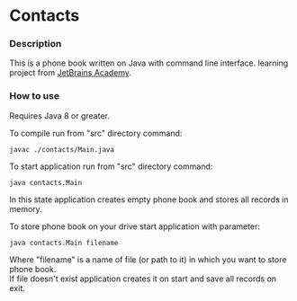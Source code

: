 # Contacts

### Description
This is a phone book written on Java with command line interface. 
learning project from [JetBrains Academy](https://hyperskill.org/projects/43 "Project page"). 


### How to use
Requires Java 8 or greater. 

To compile run from "src" directory command: 

`javac ./contacts/Main.java`


To start application run from "src" directory command: 

`java contacts.Main`

In this state application creates empty phone book and stores all records in memory. 


To store phone book on your drive start application with parameter: 

`java contacts.Main filename` 

Where "filename" is a name of file (or path to it) in which you want to store phone book. <br>
If file doesn't exist application creates it on start and save all records on exit. 
